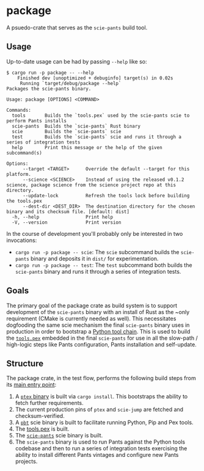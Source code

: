 # package

A psuedo-crate that serves as the `scie-pants` build tool.

## Usage

Up-to-date usage can be had by passing `--help` like so:
```
$ cargo run -p package -- --help
    Finished dev [unoptimized + debuginfo] target(s) in 0.02s
     Running `target/debug/package --help`
Packages the scie-pants binary.

Usage: package [OPTIONS] <COMMAND>

Commands:
  tools       Builds the `tools.pex` used by the scie-pants scie to perform Pants installs
  scie-pants  Builds the `scie-pants` Rust binary
  scie        Builds the `scie-pants` scie
  test        Builds the `scie-pants` scie and runs it through a series of integration tests
  help        Print this message or the help of the given subcommand(s)

Options:
      --target <TARGET>      Override the default --target for this platform.
      --science <SCIENCE>    Instead of using the released v0.1.2 science, package science from the science project repo at this directory.
      --update-lock          Refresh the tools lock before building the tools.pex
      --dest-dir <DEST_DIR>  The destination directory for the chosen binary and its checksum file. [default: dist]
  -h, --help                 Print help
  -V, --version              Print version
```

In the course of development you'll probably only be interested in two invocations:
+ `cargo run -p package -- scie`:
  The `scie` subcommand builds the `scie-pants` binary and deposits it in `dist/` for
  experimentation.
+ `cargo run -p package -- test`:
  The `test` subcommand both builds the `scie-pants` binary and runs it through a series of
  integration tests.

## Goals

The primary goal of the package crate as build system is to support development of the `scie-pants`
binary with an install of Rust as the ~only requirement (CMake is currently needed as well). This
necessitates dogfooding the same scie mechanism the final `scie-pants` binary uses in production in
order to bootstrap a [Python tool chain](pbt.toml). This is used to build the [`tools.pex`](
../tools/README.md) embedded in the final `scie-pants` for use in all the slow-path / high-logic
steps like Pants configuration, Pants installation and self-update.

## Structure

The package crate, in the test flow, performs the following build steps from its [main entry point](
src/main.rs):
1. A [`ptex` binary](https://github.com/a-scie/ptex) is built via `cargo install`. This bootstraps
   the ability to fetch further requirements.
2. The current production pins of `ptex` and `scie-jump` are fetched and checksum-verified.
3. A [`pbt`](pbt.toml) scie binary is built to facilitate running Python, Pip and Pex tools.
4. The [tools.pex](../tools) is built.
5. The [`scie-pants`](scie-pants.toml) scie binary is built.
6. The `scie-pants` binary is used to run Pants against the Python tools codebase and then to run a
   series of integration tests exercising the ability to install different Pants vintages and
   configure new Pants projects.
